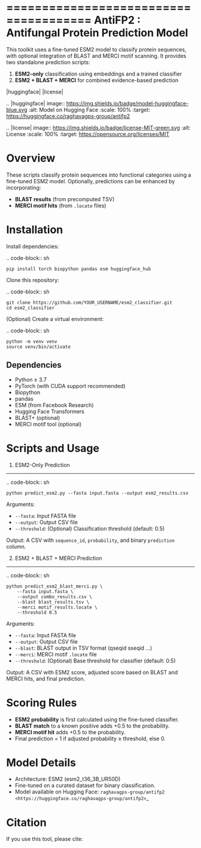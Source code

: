 ======================================
AntiFP2 : Antifungal Protein Prediction Model 
======================================

This toolkit uses a fine-tuned ESM2 model to classify protein sequences, with optional integration of BLAST and MERCI motif scanning. It provides two standalone prediction scripts:

1. **ESM2-only** classification using embeddings and a trained classifier
2. **ESM2 + BLAST + MERCI** for combined evidence-based prediction

|huggingface| |license|

.. |huggingface| image:: https://img.shields.io/badge/model-huggingface-blue.svg
    :alt: Model on Hugging Face
    :scale: 100%
    :target: https://huggingface.co/raghavagps-group/antifp2

.. |license| image:: https://img.shields.io/badge/license-MIT-green.svg
    :alt: License
    :scale: 100%
    :target: https://opensource.org/licenses/MIT

Overview
========

These scripts classify protein sequences into functional categories using a fine-tuned ESM2 model. Optionally, predictions can be enhanced by incorporating:

- **BLAST results** (from precomputed TSV)
- **MERCI motif hits** (from `.locate` files)

Installation
============

Install dependencies:

.. code-block:: sh

    pip install torch biopython pandas esm huggingface_hub

Clone this repository:

.. code-block:: sh

    git clone https://github.com/YOUR_USERNAME/esm2_classifier.git
    cd esm2_classifier

(Optional) Create a virtual environment:

.. code-block:: sh

    python -m venv venv
    source venv/bin/activate

Dependencies
------------

- Python ≥ 3.7
- PyTorch (with CUDA support recommended)
- Biopython
- pandas
- ESM (from Facebook Research)
- Hugging Face Transformers
- BLAST+ (optional)
- MERCI motif tool (optional)

Scripts and Usage
=================

1. ESM2-Only Prediction
-----------------------

.. code-block:: sh

    python predict_esm2.py --fasta input.fasta --output esm2_results.csv

Arguments:

- ``--fasta``: Input FASTA file
- ``--output``: Output CSV file
- ``--threshold``: (Optional) Classification threshold (default: 0.5)

Output: A CSV with ``sequence_id``, ``probability``, and binary ``prediction`` column.

2. ESM2 + BLAST + MERCI Prediction
----------------------------------

.. code-block:: sh

    python predict_esm2_blast_merci.py \
        --fasta input.fasta \
        --output combo_results.csv \
        --blast blast_results.tsv \
        --merci motif_results.locate \
        --threshold 0.5

Arguments:

- ``--fasta``: Input FASTA file
- ``--output``: Output CSV file
- ``--blast``: BLAST output in TSV format (qseqid sseqid ...)
- ``--merci``: MERCI motif `.locate` file
- ``--threshold``: (Optional) Base threshold for classifier (default: 0.5)

Output: A CSV with ESM2 score, adjusted score based on BLAST and MERCI hits, and final prediction.

Scoring Rules
=============

- **ESM2 probability** is first calculated using the fine-tuned classifier.
- **BLAST match** to a known positive adds +0.5 to the probability.
- **MERCI motif hit** adds +0.5 to the probability.
- Final prediction = 1 if adjusted probability ≥ threshold, else 0.

Model Details
=============

- Architecture: ESM2 (esm2_t36_3B_UR50D)
- Fine-tuned on a curated dataset for binary classification.
- Model available on Hugging Face:
  `raghavagps-group/antifp2 <https://huggingface.co/raghavagps-group/antifp2>`_

Citation
========

If you use this tool, please cite:

